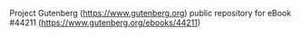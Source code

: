 Project Gutenberg (https://www.gutenberg.org) public repository for eBook #44211 (https://www.gutenberg.org/ebooks/44211)
